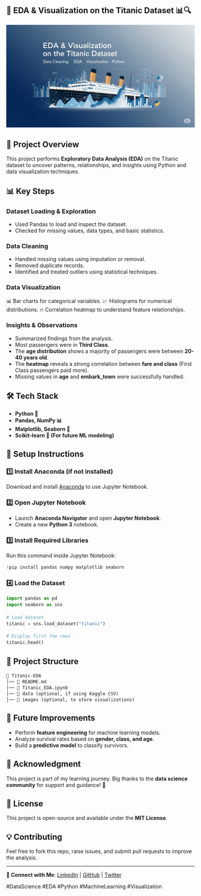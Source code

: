## 🚀 EDA & Visualization on the Titanic Dataset 📊🔍
<img src="cover.png" alt="EDA & Visualization on the Titanic Dataset" width="800"/>
</p>

## 📌 Project Overview
This project performs **Exploratory Data Analysis (EDA)** on the Titanic dataset to uncover patterns, relationships, and insights using Python and data visualization techniques.

## 📊 Key Steps
### **Dataset Loading & Exploration**
- Used Pandas to load and inspect the dataset.
- Checked for missing values, data types, and basic statistics.

### **Data Cleaning**
- Handled missing values using imputation or removal.
- Removed duplicate records.
- Identified and treated outliers using statistical techniques.

### **Data Visualization**
📊 Bar charts for categorical variables.
📈 Histograms for numerical distributions.
🔥 Correlation heatmap to understand feature relationships.

### **Insights & Observations**
- Summarized findings from the analysis.
- Most passengers were in **Third Class**.
- The **age distribution** shows a majority of passengers were between **20-40 years old**.
- The **heatmap** reveals a strong correlation between **fare and class** (First Class passengers paid more).
- Missing values in **age** and **embark_town** were successfully handled.

## 🛠 Tech Stack
- **Python 🐍**
- **Pandas, NumPy 📊**
- **Matplotlib, Seaborn 🎨**
- **Scikit-learn 🤖 (For future ML modeling)**

## 🚀 Setup Instructions
### **1️⃣ Install Anaconda (if not installed)**
Download and install [Anaconda](https://www.anaconda.com/) to use Jupyter Notebook.

### **2️⃣ Open Jupyter Notebook**
- Launch **Anaconda Navigator** and open **Jupyter Notebook**.
- Create a new **Python 3** notebook.

### **3️⃣ Install Required Libraries**
Run this command inside Jupyter Notebook:
```python
!pip install pandas numpy matplotlib seaborn
```

### **4️⃣ Load the Dataset**
```python
import pandas as pd
import seaborn as sns

# Load dataset
titanic = sns.load_dataset("titanic")

# Display first few rows
titanic.head()
```

## 📁 Project Structure
```
📂 Titanic-EDA
│── 📄 README.md
│── 📄 Titanic_EDA.ipynb
│── 📂 data (optional, if using Kaggle CSV)
│── 📂 images (optional, to store visualizations)
```

## 🌟 Future Improvements
- Perform **feature engineering** for machine learning models.
- Analyze survival rates based on **gender, class, and age**.
- Build a **predictive model** to classify survivors.

## 🤝 Acknowledgment
This project is part of my learning journey.
Big thanks to the **data science community** for support and guidance! 🙌

## 📜 License
This project is open-source and available under the **MIT License**.

## 💡 Contributing
Feel free to fork this repo, raise issues, and submit pull requests to improve the analysis.

---
**🔗 Connect with Me**: [LinkedIn](https://www.linkedin.com/) | [GitHub](https://github.com/) | [Twitter](https://twitter.com/)

#DataScience #EDA #Python #MachineLearning #Visualization

